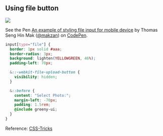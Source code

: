 ## Using file button

![](images/styling-file-input-for-mobile.png)


<p data-height="303" data-theme-id="light" data-slug-hash="Aaqru" data-default-tab="result" data-user="makzan" data-embed-version="2" data-pen-title="An example of styling file input for mobile device" class="codepen">See the Pen <a href="https://codepen.io/makzan/pen/Aaqru/">An example of styling file input for mobile device</a> by Thomas Seng Hin Mak (<a href="http://codepen.io/makzan">@makzan</a>) on <a href="http://codepen.io">CodePen</a>.</p>
<script async src="https://production-assets.codepen.io/assets/embed/ei.js"></script>

``` css
input[type="file"] {
  border: 1px solid #aaa;
  border-radius: 3px;
  background: lighten(YELLOWGREEN, 46%);
  padding-left: 70px;

  &::-webkit-file-upload-button {
    visibility: hidden;
  }

  &::before {
    content: "Select Photo:";
    margin-left: -70px;
    padding: 1.5rem;
    @include greeny-ui;
  }
}
```


Reference: [CSS-Tricks](http://css-tricks.com/snippets/css/custom-file-input-styling-webkitblink/)